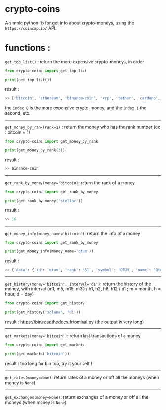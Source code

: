 # crypto-coins

A simple python lib for get info about crypto-moneys, using the `https://coincap.io/` API.

# functions :

`get_top_list()` :
return the more expensive crypto-moneys, in order

````python
from crypto-coins import get_top_list

print(get_top_list())

````

result :

````python
>> ['bitcoin', 'ethereum', 'binance-coin', 'xrp', 'tether', 'cardano', 'dogecoin', 'polkadot', 'uniswap', 'litecoin', 'bitcoin-cash', 'chainlink', 'solana', 'usd-coin', 'theta', 'stellar', 'filecoin', 'wrapped-bitcoin', 'binance-usd', 'monero', 'terra-luna', 'neo', 'iota', 'eos', 'cosmos', 'aave', 'bitcoin-sv', 'crypto-com-coin', 'bittorrent', 'maker', 'tezos', 'multi-collateral-dai', 'algorand', 'huobi-token', 'compound', 'kusama', 'thorchain', 'elrond-egld', 'dash', 'nem', 'decred', 'zcash', 'matic-network', 'chiliz', 'hedera-hashgraph', 'enjin-coin', 'decentraland', 'zilliqa', 'synthetix-network-token', 'digibyte', 'basic-attention-token', 'siacoin', 'theta-fuel', 'yearn-finance', 'uma', 'sushiswap', 'waves', 'blockstack', 'horizen', 'qtum', 'ontology', 'icon', 'celo', 'harmony', '0x', 'bancor', 'swissborg', 'reserve-rights', 'xinfin-network', 'ankr', 'omg', 'kucoin-shares', 'fantom', 'dent', 'iostoken', 'ren', 'verge', 'bitmax-token', 'vethor-token', 'livepeer', 'loopring', 'lisk', 'kyber-network', 'nervos-network', 'origin-protocol', 'storj', 'ocean-protocol', 'nxm', 'maidsafecoin', 'augur', 'golem-network-tokens', 'electroneum', 'iotex', 'wink-tronbet', 'nkn', 'ardor', 'trustswap', 'fetch', 'singularitynet', 'aragon']
````

the `index 0` is the more expensive crypto-money, and the `index 1` the second, etc.

_______________________________________________________________________________________________________________________________________________________________


`get_money_by_rank(rank=1)` :
return the money who has the rank number (ex : bitcoin = 1)

````python
from crypto-coins import get_money_by_rank

print(get_money_by_rank(3))
````

result :

````python
>> binance-coin
````
_______________________________________________________________________________________________________________________________________________________________


`get_rank_by_money(money='bitcoin)`:
return the rank of a money

```python
from crypto-coins import get_rank_by_money

print(get_rank_by_money('stellar'))

```

result :

````python
>> 16
````
_______________________________________________________________________________________________________________________________________________________________

`get_money_info(money_name='bitcoin')`:
return the info of a money

```python
from crypto-coins import get_rank_by_money

print(get_money_info(money_name='qtum'))

```

result :

````python
>> {'data': {'id': 'qtum', 'rank': '61', 'symbol': 'QTUM', 'name': 'Qtum', 'supply': '98315664.7260568000000000', 'maxSupply': '107822406.0000000000000000', 'marketCapUsd': '1310840549.9845289385242708', 'volumeUsd24Hr': '207679800.6994329166665946', 'priceUsd': '13.3329775436804244', 'changePercent24Hr': '8.2445673627018140', 'vwap24Hr': '12.6877319745330286', 'explorer': 'https://qtum.info/'}, 'timestamp': 1619433969660}
````

_______________________________________________________________________________________________________________________________________________________________

`get_history(money='bitcoin', interval='d1')`:
return the history of the money, with interval (m1, m5, m15, m30 / h1, h2, h6, h12 / d1 ; m = month, h = hour, d = day)

````python
from crypto-coins import get_history

print(get_history('solana', 'd1'))

````

result : https://bin.readthedocs.fr/ominal.py (the output is very long)

_______________________________________________________________________________________________________________________________________________________________

`get_markets(money='bitcoin')`:
return last transactions of a money

````python
from crypto-coins import get_markets

print(get_markets('bitcoin'))

````

result : too long for bin too, try it your self !

_______________________________________________________________________________________________________________________________________________________________

`get_rates(money=None)`:
return rates of a money or off all the moneys (when money is `None`)

_______________________________________________________________________________________________________________________________________________________________

`get_exchanges(money=None)`:
return exchanges of a money or off all the moneys (when money is `None`)
